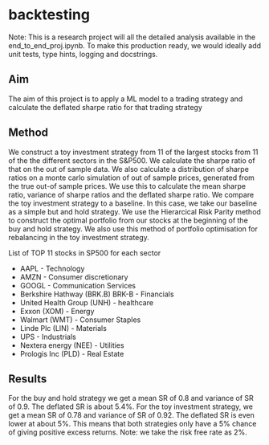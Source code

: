 # backtesting

Note: This is a research project will all the detailed analysis available in the
end_to_end_proj.ipynb. To make this production ready, we would ideally add unit tests, 
type hints, logging and docstrings. 

## Aim 
The aim of this project is to apply a ML model to a trading strategy and calculate
the deflated sharpe ratio for that trading strategy

## Method
We construct a toy investment strategy from 11 of the largest stocks from 11 of the 
the different sectors in the S&P500. We calculate the sharpe ratio of that on the 
out of sample data. We also calculate a distribution of sharpe ratios on a 
monte carlo simulation of out of sample prices, generated from the true out-of 
sample prices. We use this to calculate the mean sharpe ratio, variance of 
sharpe ratios and the deflated sharpe ratio. We compare the toy investment 
strategy to a baseline. In this case, we take our baseline as a simple but 
and hold strategy. We use the Hierarcical Risk Parity method to construct the 
optimal portfolio from our stocks at the beginning of the buy and hold strategy. 
We also use this method of portfolio optimisation for rebalancing in the toy 
investment strategy.

List of TOP 11 stocks in SP500 for each sector

- AAPL - Technology
- AMZN - Consumer discretionary
- GOOGL - Communication Services
- Berkshire Hathway (BRK.B) BRK-B  - Financials
- United Health Group (UNH) - healthcare
- Exxon (XOM) - Energy
- Walmart (WMT) - Consumer Staples
- Linde Plc (LIN) - Materials
- UPS - Industrials
- Nextera energy (NEE) - Utilities
- Prologis Inc (PLD) - Real Estate 

## Results

For the buy and hold strategy we get a mean SR of 0.8 and variance of SR of 0.9. 
The deflated SR is about 5.4%. For the toy investment strategy, we get a mean SR of
0.78 and variance of SR of 0.92. The deflated SR is even lower at about 5%. This means 
that both strategies only have a 5% chance of giving positive excess returns. Note: we 
take the risk free rate as 2%.